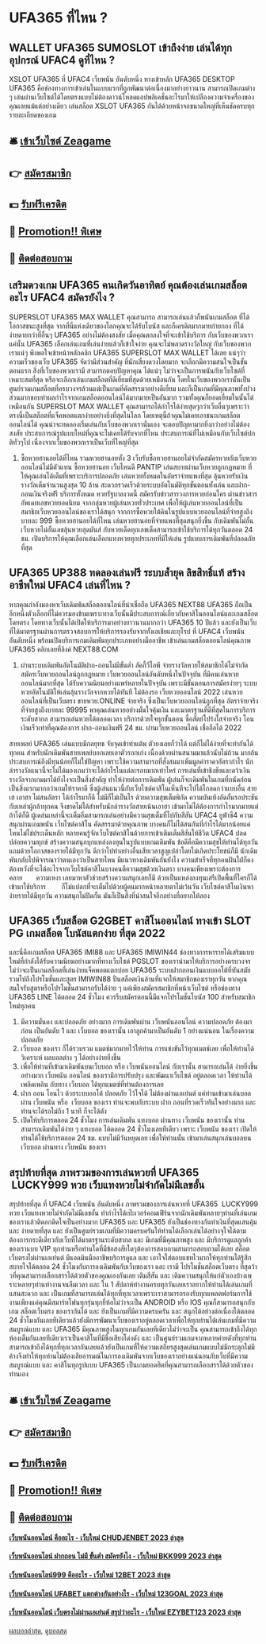 # UFA365 ที่ไหน ?
## WALLET UFA365 SUMOSLOT เข้าถึงง่าย เล่นได้ทุกอุปกรณ์ UFAC4 ดูที่ไหน ?
XSLOT UFA365 ที่ UFAC4 เว็บพนัน อันดับหนึ่ง ทางเข้าหลัก UFA365 DESKTOP UFA365 คือช่องทางการเข้าเล่นในแบบแรกที่ถูกพัฒนาต่อเนื่องมาอย่างยาวนาน สามารถเปิดเกมต่าง ๆ เล่นผ่านเว็บไซต์ได้โดยตรงแบบไม่ต้องดาวน์โหลดแอปพลิเคชั่นอะไรมาให้เปลืองความจำเครื่องของคุณเลยแม้แต่อย่างเดียว เล่นสล็อต XSLOT UFA365 กันได้ด้วยหน้าจอขนาดใหญ่ที่เห็นชัดครบทุกรายละเอียดของเกม

## 🛎 [เข้าเว็บไซต์ Zeagame](https://bit.ly/3SdLNi2)
## 👉 [สมัครสมาชิก](https://bit.ly/3SdLNi2)
## 💵 [รับฟรีเครดิต](https://bit.ly/3dyRKHj)
## 👑 [Promotion!! พิเศษ](https://bit.ly/3dyRKHj)
## 📱 [ติดต่อสอบถาม](https://bit.ly/3dyRKHj)

## เสริมดวงเกม UFA365 คนเกิดวันอาทิตย์ คุณต้องเล่นเกมสล็อตอะไร UFAC4 สมัครยังไง ?
SUPERSLOT UFA365 MAX WALLET คุณสามารถ สามารถเล่นแล้วก็พนันเกมสล็อต ที่ได้โอกาสชนะสูงที่สุด จากที่นี่แห่งเดียวของโลกคุณจะได้รับโบนัส และก็เครดิตมากมายก่ายกอง ที่ได้ง่ายดายกว่าที่อื่นๆ UFA365 อย่างไม่ต้องสงสัย เมื่อคุณตกลงใจที่จะเข้าใช้บริการ กับเว็บของพวกเราแค่นั้น UFA365 เลือกเล่นเกมที่เล่นง่ายแล้วก็เข้าใจง่าย คุณจะไม่พลาดรางวัลใหญ่ กับเว็บของพวกเราแน่ๆ พึงพอใจเข้าหน้าหลักคลิก UFA365 SUPERSLOT MAX WALLET ได้เลย แน่ๆว่าความเร็วของเว็บ UFA365 จัดว่ามีส่วนสำคัญ ที่นักเสี่ยงดวงโดยมาก จะเลือกมีความสนใจเป็นขั้นตอนแรก สิ่งที่เว็บของพวกเรามี สามารถตอบปัญหาคุณ ได้แน่ๆ ไม่ว่าจะเป็นการพนันกับเว็บไซต์ที่เหมาะสมที่สุด หรือจะเลือกเล่นเกมสล็อตที่ดีเยี่ยมที่สุดด้วยเหมือนกัน โดยในเว็บของพวกเรานั้นเป็นศูนย์รวมเกมสล็อตที่ครบวงจรล้วนแต่เป็นเกมที่คัดสรรมาอย่างดีเยี่ยม และก็เป็นเกมที่มีคุณภาพทั้งปวง ส่วนมากชอบทำผลกำไรจากเกมสล็อตออนไลน์ได้มากมายเป็นอันมาก รวมทั้งคุณก็ยอดเยี่ยมในนั้นได้เหมือนกัน SUPERSLOT MAX WALLET คุณสามารถได้กำไรได้ง่ายสุดๆกว่าเว็บอื่นๆเพราะว่าตรงนี้เป็นสล็อตที่แจ็คพอตแตกง่ายอย่างยิ่งที่สุดในโลก โดยเหตุนี้ถ้าคุณไม่เคยเอาชนะเกมสล็อตออนไลน์ได้ คุณน่าจะทดลองเริ่มเล่นกับเว็บของพวกเรานั่นเอง จะตอบปัญหามากยิ่งกว่าอย่างไม่ต้องสงสัย ประสบการณ์รูปแบบใหม่ที่คุณจะไม่เคยได้รับจากที่ไหน ประสบการณ์ที่ไม่เหมือนกับเว็บไซต์ปกติทั่วๆไป เนื่องจากเว็บของพวกเราเป็นเว็บที่ใหญ่ที่สุด
1. ซื้อหวยฮานอยได้ที่ไหน รวมหวยฮานอยทั้ง 3 เว็บรับซื้อหวยฮานอยไม่จำกัดสมัครหวยกับเว็บหวยออนไลน์ไม่มีตัวแทน ซื้อหวยฮานอย เว็บไหนดี PANTIP เล่นสบายผ่านเว็บหวยถูกกฎหมาย ที่ให้คุณเล่นได้เต็มที่เพราะบริการปลอดภัย เล่นหวยทั้งหมดในอัตราจ่ายแพงที่สุด ลุ้นหวยรับเงินรางวัลเต็มจำนวนสูงสุด 10 ล้าน สะดวกรวดเร็วด้วยระบบอัตโนมัติทุกขั้นตอนทั้งเล่น และฝาก-ถอนเงินจริงฟรี บริการทั้งหมด หวยรัฐบาลงวดนี้ สมัครรับข่าวสารวงการหวยก่อนใคร ผ่านข่าวสารอัพเดทเลขหวยยอดนิยม จากกลุ่มหวยผู้เล่นหวยทั่วประเทศ เพื่อให้ผู้เล่นหวยออนไลน์ที่เป็นสมาชิกเว็บหวยออนไลน์ของเราได้สนุก จากการซื้อหวยใต้ดินในรูปแบบหวยออนไลน์ที่จ่ายสูงถึงบาทละ 999 ซื้อหวยฮานอยได้ที่ไหน เล่นหวยฮานอยที่จ่ายแพงที่สุดสนุกยิ่งขึ้น กับเดิมพันไม่อั้น เว็บหวยไม่อั้นเลขลุ้นหวยสุดมันส์ กับหวยเด็ดทุกเลขเด็ดสามารถเข้าใช้บริการได้ทุกวันตลอด 24 ชม. เปิดบริการให้คุณเลือกเล่นเลือกแทงหวยทุกประเภทที่มีให้เล่น รูปแบบการเดิมพันที่ปลอดภัยที่สุด

## UFA365 UP388 ทดลองเล่นฟรี ระบบล้ำยุค ลิขสิทธิ์แท้ สร้างอาชีพใหม่ UFAC4 เล่นที่ไหน ?
หากคุณกำลังมองหาเว็บเดิมพันสล็อตออนไลน์ที่น่าเชื่อถือ UFA365 NEXT88 UFA365 ถือเป็นอีกหนึ่งตัวเลือกที่ไม่ควรมองข้ามเพราะทางเว็บนั้นมีประสบการณ์เกี่ยวกับคาสิโนออนไลน์และเกมสล็อตโดยตรง โดยทางเว็บนั้นได้เปิดให้บริการมาอย่างยาวนานมากกว่า UFA365 10 ปีแล้ว และยังเป็นเว็บที่ได้มาตรฐานผ่านการตรวจสอบการให้บริการรองรับจากทั้งเอเชียและยุโรป ที่ UFAC4 เว็บพนัน อันดับหนึ่ง พร้อมเปิดบริการเกมเดิมพันทุกประเภทอย่างมืออาชีพ เข้าเล่นเกมสล็อตออนไลน์คุณภาพ UFA365 คลิกเลยที่ลิงค์ NEXT88.COM
1. ผ่านระบบเดิมพันอัตโนมัติฝาก-ถอนไม่มีขั้นต่ำ ลัคกี้วีไอพี จ่ายรางวัลหวยให้สมาชิกได้ไม่จำกัด สมัครเว็บหวยออนไลน์ถูกกฎหมาย เว็บหวยออนไลน์อันดับหนึ่งในปัจจุบัน ที่มีคนเล่นหวยออนไลน์มากที่สุด ได้รับความนิยมอย่างแพร่หลายในปัจจุบัน เพราะมีขั้นตอนการสมัครง่ายๆ ระบบหวยอัตโนมัติให้เล่นลุ้นรางวัลจากหวยได้ทันที ไม่ต้องรอ เว็บหวยออนไลน์ 2022 เล่นหวยออนไลน์ที่เป็นเว็บตรง ขายหวย.ONLINE จ่ายจริง ซึ่งเป็นเว็บหวยออนไลน์ถูกที่สุด อัตราจ่ายจริงที่จ่ายสูงถึงบาทละ 99995 พาคุณเล่นหวยอย่างมั่นใจคุ้มเงิน และมาตรฐานที่ดีที่สุดในการบริการระดับสากล สามารถเล่นหวยได้ตลอดเวลา บริการด้วยใจทุกขั้นตอน ซื่อสัตย์โปร่งใสจ่ายจริง โอนเงินเร็วเท่าที่คุณต้องการ ฝาก-ถอนเงินฟรี 24 ชม. ผ่านเว็บหวยออนไลน์ เชื่อถือได้ 2022

สายเพลย์ UFA365 เล่นแบบมีกลยุทธ จับจุดเข้าทำแต้ม ตัวยงเลยก็ว่าได้ แต่ก็ไม่ได้ง่ายที่จะทำกันได้ทุกคน สำหรับนักเดิมพันสายเพลย์บอกเลยเอาตัวรอกเก่ง เนื่องด้วยผ่านสนามมาแล้วนับไม่ถ้วน มากล้นประสบการณ์ถึงมีทุนน้อยก็ไม่ใช่ปัญหา เพราะใช้ความสามารถที่สั่งสมมาเพิ่มมูลค่าราคาอัตรากำไร นักล่ารางวัลแนวนี้จะไม่ได้มองเกมว่าจะได้กำไรในแต่ละรอบมากเท่าไหร่ การเล่นที่เข้าชิงชัยและคว้าเงินรางวัลจากเกมมาได้ยังไงจะเป็นสิ่งสำคัญ ทำให้ง่ายต่อการเดิมพัน ผู้เล่นก็จะเดิมพันในเกมที่ถนัดก่อนเป็นสิ่งแรกมากกว่าเกมให้ราคาดี ซึ่งผู้เล่นแนวนี้กับเว็บไซต์คาสิโนเห็นทีจะไปได้ไกลดกว่าแบบอื่น
สายเฮ เอาฮา ไม่สนอัตรา ได้กำไรมาก็ดี ไม่มีก็ไม่เป็นไร ด้วยความสุขเต็มพิกัด ความบันเทิงอัดอั้นรอประชันกับเหล่าผู้กล้าทุกคน จึงขาดไม่ได้สำหรับนักล่ารางวัลสายเน้นเอาฮา เข้ามาไม่ได้ต้องการกำไรมากมายแต่ถ้าได้ก็ดี ผู้เดล่นเหล่านี้จะเต็มอิ่มสามารถเล่นอย่างมีความสุขเต็มที่ไปกับสีสัน UFAC4 ยูฟ่าซี4 ความสนุกผ่านเกมพนัน เว็บไซต์คาสิโน คัดสรรมาด้วยคุณภาพ บางคนก็ไม่ได้สนกันที่กำไรได้มากน้อยแค่ไหนไม่ใช่ประเด็นหลัก หลายคนรู้จักเว็บไซต์คาสิโนด้วยการเข้าเติมเต็มสีสันให้ชีวิต UFAC4 ปลดปล่อยความทุกข์ สร้างความสนุกบุกแหล่งลงทุนในรูปแบบเกมเดิมพัน ข้อดีคือมีความสุขให้ท่านได้ทุกวัน แถมด้วยโอกาสของรายได้มีทุกวัน ดีกว่าไปทำอย่างอื่นเสียเวลาสูญเปล่าโดยไม่เกิดประโยชน์ก็มี
นักเดิมพันกลับไปพิจารณาว่าตนเองว่าเป็นสายไหน มีแนวทางเดิมพันกันยังไง ความสำเร็จที่ทุกคนฝันใฝ่ก็คงต้องหวังที่จะได้อะไรจากเว็บไซต์คาสิโนบางคนตีความสุขด้วยเงินตรา บางคนเพียงเพราะต้องการคลาย       ความเหงา เลยมาหาตัวช่วยสร้างความสนุกเลยก็มี ด้วยเป็นแหล่งลงทุนเสรีเปิดพื้นที่ใครก็ได้เข้ามาใช้บริการ        ก็ไม่แปลกที่จะเต็มไปด้วยผู้คนมากหน้าหลายตาไม่เว้นวัน เว็บไซต์คาสิโนเงินหาง่ายรายได้มีทุกวัน ความสนุกไม่ปิดกั้น มันก็เป็นสิ่งที่น่าสนใจอีกอย่างที่อยากให้ลอง

## UFA365 เว็บสล็อต G2GBET คาสิโนออนไลน์ ทางเข้า SLOT PG เกมสล็อต โบนัสแตกง่าย ที่สุด 2022
และนี่คือเกมสล็อต UFA365 IMI88 และ UFA365 IMIWIN44 ช่องทางการหารายได้เสริมแบบใหม่ที่กำลังได้รับความนิยมอย่างมากที่ทางเว็บไซต์ PGSLOT ของเรานำมาให้บริการอย่างครบวงจร ไม่ว่าจะเป็นเกมสล็อตที่เล่นง่ายแจ็คพอตแตกบ่อย UFA365 ระบบฝากถอนเงินแบบออโต้ที่ทันสมัย รวมไปถึงโปรโมชั่นและสูตร IMIWIN88 ปั่นสล็อตเงินล้านที่แจกให้สมาชิกของเราทุกวัน หากคุณสนใจรับสูตรหรือโปรโมชั่นสามารถรับได้ง่าย ๆ แค่เพียงสมัครสมาชิกที่หน้าเว็บไซต์ หรือช่องทาง UFA365 LINE ได้ตลอด 24 ชั่วโมง ควรรีบสมัครตอนนี้มีแจกโปรโมชั่นโบนัส 100 สำหรับสมาชิกใหม่ทุกคน
1. มีความมั่นคง และปลอดภัย อย่างมาก การเดิมพันผ่าน เว็บพนันออนไลน์ ความปลอดภัย ต้องมาก่อน เป็นอันดับ 1 และ เว็บบอล ของเรานั้น เอาลูกค้ามาเป็นอันดับ 1 อย่างแน่นอน ในเรื่องความปลอดภัย
2. เว็บบอล ของเรา ก็ได้รวบรวม แมตช์มากมายไว้ให้ท่าน การแข่งขันไว้ทุกแมตช์เลย เพื่อให้ท่านได้วิเคราะห์ ผลบอลต่าง ๆ ได้อย่างง่ายยิ่งขึ้น
3. เพื่อให้ท่านที่เข้ามาเดิมพันบนเว็บบอล หรือ เว็บพนันออนไลน์ กับเรานั้น สามารถเล่นได้ ง่ายยิ่งขึ้นอย่างมาก เว็บพนัน ออนไลน์ ของเรามีการปรับปรุง และพัฒนาเว็บไซต์ อยู่ตลอดเวลา ให้ท่านได้เพลิดเพลิน กับทาง เว็บบอล ได้ทุกแมตซ์ที่ท่านต้องการเลย
4. ฝาก ถอน โอนไว ด้วยระบบออโต้ ปลอดภัย ไว้ใจได้ ไม่ต้องผ่านเอเย่นต์ แค่ท่านเข้ามาเล่นบอลผ่าน เว็บพนัน หรือ  เว็บบอล ของเรา ท่านจะพบกับระบบ ฝาก ถอนที่รวดเร็วทันใจอย่างมาก และท่านจะได้รอไม่ถึง 1 นาที ก็จะได้ตัง
5. เปิดให้บริการตลอด 24 ชั่วโมง การเล่นเดิมพัน แทงบอล ผ่านทาง เว็บพนัน ของเรานั้น ท่านสามารถเดิมพันได้ง่าย ๆ แทงบอล ได้ตลอด 24 ชั่วโมงเลยทีเดียว เพราะ เว็บพนัน ของเรา เปิดให้ ท่านได้ใช้บริการตลอด 24 ชม. แบบไม่มีวันหยุดเลย เพื่อให้ท่านนั้น เข้ามาเล่นสนุกเล่นบอลบน เว็บบอล ผ่านทาง เว็บพนัน ของเรา

## สรุปท้ายที่สุด ภาพรวมของการเล่นหวยที่ UFA365  LUCKY999 หวย เว็บแทงหวยไม่จำกัดไม่มีเลขอั้น
สรุปท้ายที่สุด ที่ UFAC4 เว็บพนัน อันดับหนึ่ง ภาพรวมของการเล่นหวยที่ UFA365  LUCKY999 หวย เว็บแทงหวยไม่จำกัดไม่มีเลขอั้น ทำกำไรได้เป๊ะเวอร์คอมเฟิร์นจากนักเดิมพันหลายๆท่านที่เล่นเกมของเราแล้วติดอกติดใจเป็นอย่างมาก UFA365 และ UFA365 ยังเป็นช่องทางกันทำเงินที่สุดแสนคุ้ม และ ง่ายดายที่สุด และ ยังเป็นศูนย์รวมเกมที่มีความครบครันให้ท่านได้เลือกเล่นได้อย่างจุใจได้ตามต้องการกระดีเดียวกับเว็บที่ได้มาตรฐานระดับสากล และ มีเกมที่มีคุณภาพสูง และ มีบริการดูแลลูกค้าของเราแบบ VIP ทุกท่านหรือท่านใดที่มีข้อสงสัยใดๆต้องการสอบถามสามารถสอบถามได้เลย สล็อต เว็บตรงไม่ผ่านเอเย่นต์ มีแอดมินมืออาชีพบริการดูแล และ เอาใจใส่ตอบแชทไวมากให้ทุกท่านได้รู้สึกสบายใจได้ตลอด 24 ชั่วโมงกับการลงเดิมพันกับเว็บของเรา และ เรามี โปรโมชั่นสล็อตเว็บตรง ที่สุดว้าวที่คุณสามารถเลือกสรรได้ด้วยตัวของคุณเองกันเลย
เติมสีสัน และ เติมความสนุกให้แก่ตัวเองบ้างเพราะหลายๆท่านทำงานจนลืมเวลา และ ใน 1 สัปดาห์ทำงานครบทุกวันเลยเราอยากให้ท่านได้เล่นเกมที่แสนสะดวก และ เป็นเกมที่สามารถเล่นได้ทุกที่ทุกเวลาเพราะเราสามารถรองรับทุกแพลตฟอร์มการใช้งานเพียงแค่คุณมีสมาร์ทโฟนทุกรุ่นทุกยี่ห้อไม่ว่าจะเป็น ANDROID หรือ IOS คุณก็สามารถสนุกกับเกม สล็อตเว็บตรง ของเรากันได้ และ ยังเป็นเกมที่มีความครบครัน และ สนุกได้อย่างต่อเนื่องได้ตลอด 24 ชั่วโมงกันเลยทีเดียวแล้วยังมีการพัฒนาเว็บของเราอยู่ตลอดเวลาเพื่อให้ทุกท่านได้เล่นเกมที่มีความสมบูรณ์แบบ และ UFA365 มีคุณภาพสูงในทุกเกมกันเลยทีเดียวไม่ว่าจะเป็น คุณสามารถเข้าถึงได้ทุกห้องเต็มกันเลยทีเดียวเราเป็นคาสิโนที่มีชื่อเสียงโด่งดัง และ เป็นศูนย์รวมเกมจากหลายค่ายดังที่ทุกท่านสามารถเข้าถึงได้ทุกที่ทุกเวลากันเลยแล้วยังเป็นเกมที่ให้ความเสถียรสูงสุดเล่นเกมแบบไม่มีกระตุกไม่มีค้างจึงทำให้ทุกท่านไม่ต้องเสียอารมณ์ในการลงเดิมพันจากเว็บของเราอย่างแน่นอนกับเว็บที่มีความสมบูรณ์แบบ และ คาสิโนทุกรูปแบบ UFA365 เป็นเกมยอดฮิตที่คุณสามารถเลือกสรรได้ด้วยตัวของท่านเอง

## 🛎 [เข้าเว็บไซต์ Zeagame](https://bit.ly/3SdLNi2)
## 👉 [สมัครสมาชิก](https://bit.ly/3SdLNi2)
## 💵 [รับฟรีเครดิต](https://bit.ly/3dyRKHj)
## 👑 [Promotion!! พิเศษ](https://bit.ly/3dyRKHj)
## 📱 [ติดต่อสอบถาม](https://bit.ly/3dyRKHj)

#### [เว็บพนันออนไลน์ คืออะไร - เว็บใหม่ CHUDJENBET 2023 ล่าสุด](https://atom.io/themes/เว็บพนันออนไลน์%20คืออะไร%20-%20เว็บใหม่%20chudjenbet%202023%20ล่าสุด)
#### [เว็บพนันออนไลน์ ฝากถอน ไม่มี ขั้นต่ำ สมัครยังไง - เว็บใหม่ BKK999 2023 ล่าสุด](https://atom.io/themes/เว็บพนันออนไลน์%20ฝากถอน%20ไม่มี%20ขั้นต่ำ%20สมัครยังไง%20-%20เว็บใหม่%20bkk999%202023%20ล่าสุด)
#### [เว็บพนันออนไลน์999 คืออะไร - เว็บใหม่ 12BET 2023 ล่าสุด](https://atom.io/themes/เว็บพนันออนไลน์999%20คืออะไร%20-%20เว็บใหม่%2012bet%202023%20ล่าสุด)
#### [เว็บพนันออนไลน์ UFABET แตกต่างกันอย่างไร - เว็บใหม่ 123GOAL 2023 ล่าสุด](https://atom.io/themes/เว็บพนันออนไลน์%20ufabet%20แตกต่างกันอย่างไร%20-%20เว็บใหม่%20123goal%202023%20ล่าสุด)
#### [เว็บพนันออนไลน์ เว็บตรงไม่ผ่านเอเย่นต์ สรุปว่าอะไร - เว็บใหม่ EZYBET123 2023 ล่าสุด](https://atom.io/themes/เว็บพนันออนไลน์%20เว็บตรงไม่ผ่านเอเย่นต์%20สรุปว่าอะไร%20-%20เว็บใหม่%20ezybet123%202023%20ล่าสุด)

[ผลบอลล่าสุด](https://siamsport.tv "ผลบอลล่าสุด"), [ดูบอลสด](https://siamsport.tv/ดูบอลสด "ดูบอลสด")